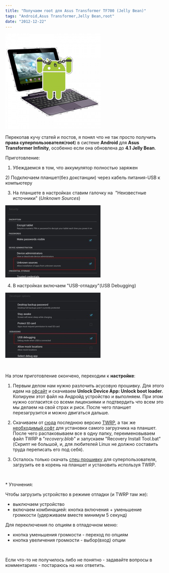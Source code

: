```yaml
---
title: "Получаем root для Asus Transformer TF700 (Jelly Bean)"
tags: "Android,Asus Transformer,Jelly Bean,root"
date: "2012-12-22"
---
```


![](images/C3SC2jpwvpsFzMtt_5001-300x300.png "Получаем ROOT")

Перекопав кучу статей и постов, я понял что не так просто получить **права суперпользователя**(**root**) в системе **Android** для **Asus Transformer Infinity**, особенно если она обновлена до **4.1 Jelly Bean**.

Приготовление:

1) Убеждаемся в том, что аккумулятор полностью заряжен

2) Подключаем планшет(без докстанции) через кабель питания-USB к компьютеру

3) На планшете в настройках ставим галочку на  "Неизвестные источники" (_Unknown Sources_)

[![](images/unknown_sources-300x227.jpg "unknown_sources")](https://stepansuvorov.com/blog/wp-content/uploads/2012/12/unknown_sources.jpg)

4) В настройках включаем "USB-отладку"(USB Debugging)

[![](images/usb_debug-300x205.jpg "usb_debug")](https://stepansuvorov.com/blog/wp-content/uploads/2012/12/usb_debug.jpg)

 

На этом приготовление окончено, переходим к **настройке**:

1) Первым делом нам нужно разлочить асусовую прошивку. Для этого идем на [офсайт](https://support.asus.com/Download.aspx?SLanguage=en&m=ASUS+Transformer+Pad+Infinity+TF700T&p=28&s=1) и скачиваем **Unlock Device App: Unlock boot loader**. Копируем этот файл на Андройд устройство и выполняем. При этом нужно согласится со всеми лицензиями и подтвердить что всем это мы делаем на свой страх и риск. После чего планшет перезагрузится и можно двигаться дальше.

2) Скачиваем от [сюда](https://goo.im/devs/OpenRecovery/tf700t) последнюю версию [TWRP](https://teamw.in/project/twrp2 "TWRP это загрузчик recovery mode (режима восстановления)"), а так же [необходимый софт](https://stepansuvorov.com/share/Install_Recovery.zip) для установки самого загрузчика на планшет. После чего распаковываем все в одну папку, переименовываем файл TWRP в "_recovery.blob_" и запускаем "Recovery Install Tool.bat" (Скрипт не большой, и, для любителей Linux не должно составить труда переписать его под себя).

3) Осталось только скачать [спец прошивку](https://stepansuvorov.com/share/CWM-SuperSU-v0.99.zip "прошивка SuperSU") для суперпользователя, загрузить ее в корень на планшет и установить используя TWRP.

 

\* Уточнения:

Чтобы загрузить устройство в режиме отладки (и TWRP там же):

- выключаем устройство
- включаем комбинацией: кнопка включения + уменьшение громкости (удерживаем вместе минимум 5 секунд)

Для переключения по опциям в отладочном меню:

- кнопка уменьшения громкости - переход по опциям
- кнопка увеличения громкости - выбор(вход) опции

 

Если что-то не получилось либо не понятно - задавайте вопросы в комментариях - постараюсь на них ответить.
